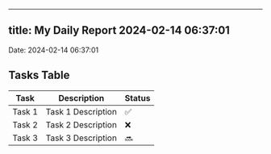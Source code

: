
---
title: My Daily Report 2024-02-14 06:37:01
---

Date: 2024-02-14 06:37:01

## Tasks Table

| Task | Description | Status |
|------|-------------|--------|
| Task 1 | Task 1 Description | ✅ |
| Task 2 | Task 2 Description | ❌ |
| Task 3 | Task 3 Description | 🔜 |
